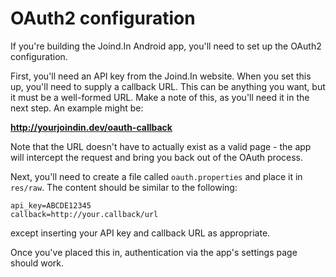 # OAuth2 configuration

If you're building the Joind.In Android app, you'll need to set up the OAuth2 configuration.

First, you'll need an API key from the Joind.In website. When you set this up, you'll need to
supply a callback URL. This can be anything you want, but it must be a well-formed URL.  Make a
note of this, as you'll need it in the next step. An example might be:

**http://yourjoindin.dev/oauth-callback**

Note that the URL doesn't have to actually exist as a valid page - the app will intercept the
request and bring you back out of the OAuth process.

Next, you'll need to create a file called ``oauth.properties`` and place it in ``res/raw``.
The content should be similar to the following:

    api_key=ABCDE12345
    callback=http://your.callback/url

except inserting your API key and callback URL as appropriate.

Once you've placed this in, authentication via the app's settings page should work.
